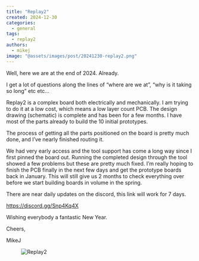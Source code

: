```yaml
---
title: "Replay2"
created: 2024-12-30
categories: 
  - general
tags:
  - replay2
authors: 
  - mikej
image: "@assets/images/post/20241230-replay2.png"
---
```


Well, here we are at the end of 2024. Already.

I get a lot of questions along the lines of “where are we at”, “why is it taking so long” etc etc…

Replay2 is a complex board both electrically and mechanically. I am trying to do it at a low cost, which means a low layer count PCB. The design drawing (schematic) is complete and has been for a few months. I have most of the parts already to build the 10 initial prototypes.

The process of getting all the parts positioned on the board is pretty much done, and I’ve nearly finished routing it.

We had very early access and the tool support has come a long way since I first pinned the board out. Running the completed design through the tool showed a few problems but these are pretty much fixed. I’m really hoping to finish the PCB finally in the next few days and get the prototype boards back in January. This will still give us 2 months to check everything over before we start building boards in volume in the spring.

There are near daily updates on the discord, this link will work for 7 days.

https://discord.gg/Snp4Kq4X

 

Wishing everybody a fantastic New Year.

Cheers,

MikeJ


<figure>

![Replay2](@assets/images/post/20241230-replay2.png)

</figure>